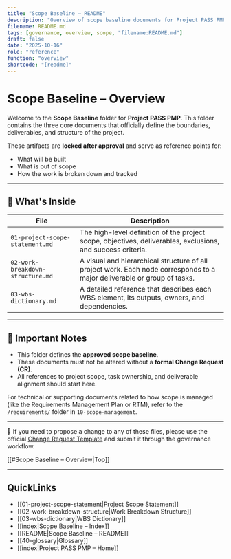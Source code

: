 ```yaml
---
title: "Scope Baseline – README"
description: "Overview of scope baseline documents for Project PASS PMP, including scope statement, WBS, and WBS dictionary."
filename: README.md
tags: [governance, overview, scope, "filename:README.md"]
draft: false
date: "2025-10-16"
role: "reference"
function: "overview"
shortcode: "[readme]"
---
```


# Scope Baseline – Overview

Welcome to the **Scope Baseline** folder for **Project PASS PMP**. This folder contains the three core documents that officially define the boundaries, deliverables, and structure of the project.

These artifacts are **locked after approval** and serve as reference points for:
- What will be built
- What is out of scope
- How the work is broken down and tracked

---

## 📄 What's Inside

| File | Description |
|------|-------------|
| `01-project-scope-statement.md` | The high-level definition of the project scope, objectives, deliverables, exclusions, and success criteria. |
| `02-work-breakdown-structure.md` | A visual and hierarchical structure of all project work. Each node corresponds to a major deliverable or group of tasks. |
| `03-wbs-dictionary.md` | A detailed reference that describes each WBS element, its outputs, owners, and dependencies. |

---

## 📌 Important Notes

- This folder defines the **approved scope baseline**.
- These documents must not be altered without a **formal Change Request (CR)**.
- All references to project scope, task ownership, and deliverable alignment should start here.

For technical or supporting documents related to how scope is managed (like the Requirements Management Plan or RTM), refer to the `/requirements/` folder in `10-scope-management`.

---

🔁 If you need to propose a change to any of these files, please use the official [Change Request Template](../../00-project-integration-management/change-management/change-request-template.md) and submit it through the governance workflow.

[[#Scope Baseline – Overview|Top]]

---

## QuickLinks
- [[01-project-scope-statement|Project Scope Statement]]
- [[02-work-breakdown-structure|Work Breakdown Structure]]
- [[03-wbs-dictionary|WBS Dictionary]]
- [[index|Scope Baseline – Index]]
- [[README|Scope Baseline – README]]
- [[40-glossary|Glossary]]
- [[index|Project PASS PMP – Home]]
